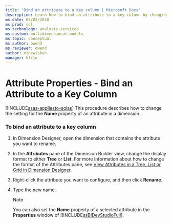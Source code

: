 ```yaml
---
title: "Bind an attribute to a Key column | Microsoft Docs"
description: Learn how to bind an attribute to a key column by changing the setting for the Name property of an attribute in a dimension.
ms.date: 05/02/2018
ms.prod: sql
ms.technology: analysis-services
ms.custom: multidimensional-models
ms.topic: conceptual
ms.author: owend
ms.reviewer: owend
author: minewiskan
manager: kfile
---
```

# Attribute Properties - Bind an Attribute to a Key Column
[!INCLUDE[ssas-appliesto-sqlas](../includes/ssas-appliesto-sqlas.md)]
  This procedure describes how to change the setting for the **Name** property of an attribute in a dimension.  
  
### To bind an attribute to a key column  
  
1.  In Dimension Designer, open the dimension that contains the attribute you want to rename.  
  
2.  In the **Attributes** pane of the Dimension Builder view, change the display format to either **Tree** or **List**. For more information about how to change the format of the Attributes pane, see [View Attributes in a Tree, List or Grid in Dimension Designer](../../analysis-services/multidimensional-models/view-attributes-in-dimension-designer.md).  
  
3.  Right-click the attribute you want to configure, and then click **Rename**.  
  
4.  Type the new name.  
  
    > [!NOTE]  
    >  You can also set the **Name** property of a selected attribute in the **Properties** window of [!INCLUDE[ssBIDevStudioFull](../includes/ssbidevstudiofull-md.md)].  
  
  

